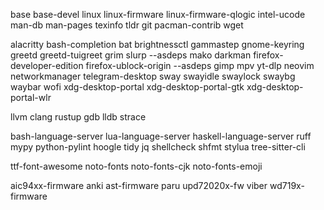 base
base-devel
linux
linux-firmware
linux-firmware-qlogic
intel-ucode
man-db
man-pages
texinfo
tldr
git
pacman-contrib
wget

alacritty
bash-completion
bat
brightnessctl
gammastep
gnome-keyring
greetd
greetd-tuigreet
grim
slurp --asdeps
mako
darkman
firefox-developer-edition
firefox-ublock-origin --asdeps
gimp
mpv
yt-dlp
neovim
networkmanager
telegram-desktop
sway
swayidle
swaylock
swaybg
waybar
wofi
xdg-desktop-portal
xdg-desktop-portal-gtk
xdg-desktop-portal-wlr

llvm
clang
rustup
gdb
lldb
strace

bash-language-server
lua-language-server
haskell-language-server
ruff
mypy
python-pylint
hoogle
tidy
jq
shellcheck
shfmt
stylua
tree-sitter-cli

ttf-font-awesome
noto-fonts
noto-fonts-cjk
noto-fonts-emoji

aic94xx-firmware
anki
ast-firmware
paru
upd72020x-fw
viber
wd719x-firmware
